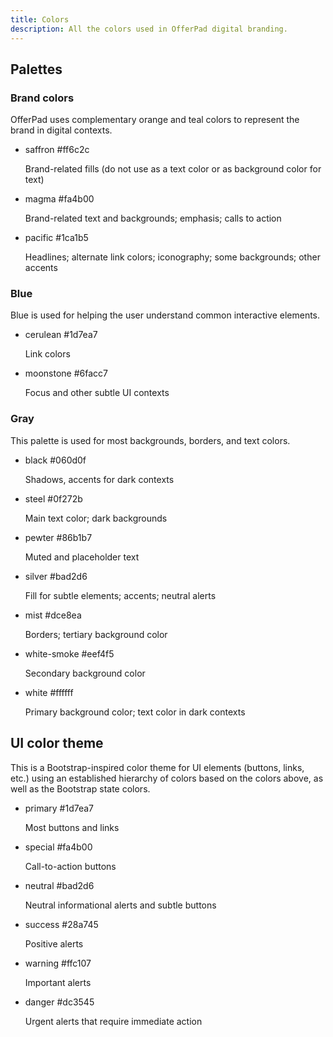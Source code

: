 ```yaml
---
title: Colors
description: All the colors used in OfferPad digital branding.
---
```


## Palettes

### Brand colors

OfferPad uses complementary orange and teal colors to represent the brand in digital contexts.

<ul class="c-swatches">
    <li class="c-swatches__item c-swatches--saffron">
        <div class="c-swatches__swatch">
            <span class="c-swatches__label">saffron</span>
            <span class="c-swatches__hex">#ff6c2c</span>
        </div>
        <p class="c-swatches__description">Brand-related fills (do not use as a text color or as background color for text)</p>
    </li>
    <li class="c-swatches__item c-swatches--magma">
        <div class="c-swatches__swatch">
            <span class="c-swatches__label">magma</span>
            <span class="c-swatches__hex">#fa4b00</span>
        </div>
        <p class="c-swatches__description">Brand-related text and backgrounds; emphasis; calls to action</p>
    </li>
    <li class="c-swatches__item c-swatches--pacific">
        <div class="c-swatches__swatch">
            <span class="c-swatches__label">pacific</span>
            <span class="c-swatches__hex">#1ca1b5</span>
        </div>
        <p class="c-swatches__description">Headlines; alternate link colors; iconography; some backgrounds; other accents</p>
    </li>
</ul>

### Blue

Blue is used for helping the user understand common interactive elements.

<ul class="c-swatches">
    <li class="c-swatches__item c-swatches--cerulean">
        <div class="c-swatches__swatch">
            <span class="c-swatches__label">cerulean</span>
            <span class="c-swatches__hex">#1d7ea7</span>
        </div>
        <p class="c-swatches__description">Link colors</p>
    </li>
    <li class="c-swatches__item c-swatches--moonstone">
        <div class="c-swatches__swatch">
            <span class="c-swatches__label">moonstone</span>
            <span class="c-swatches__hex">#6facc7</span>
        </div>
        <p class="c-swatches__description">Focus and other subtle UI contexts</p>
    </li>
</ul>

### Gray

This palette is used for most backgrounds, borders, and text colors.

<ul class="c-swatches">
    <li class="c-swatches__item c-swatches--black">
        <div class="c-swatches__swatch">
            <span class="c-swatches__label">black</span>
            <span class="c-swatches__hex">#060d0f</span>
        </div>
        <p class="c-swatches__description">Shadows, accents for dark contexts</p>
    </li>
    <li class="c-swatches__item c-swatches--steel">
        <div class="c-swatches__swatch">
            <span class="c-swatches__label">steel</span>
            <span class="c-swatches__hex">#0f272b</span>
        </div>
        <p class="c-swatches__description">Main text color; dark backgrounds</p>
    </li>
    <li class="c-swatches__item c-swatches--pewter">
        <div class="c-swatches__swatch">
            <span class="c-swatches__label">pewter</span>
            <span class="c-swatches__hex">#86b1b7</span>
        </div>
        <p class="c-swatches__description">Muted and placeholder text</p>
    </li>
    <li class="c-swatches__item c-swatches--silver">
        <div class="c-swatches__swatch">
            <span class="c-swatches__label">silver</span>
            <span class="c-swatches__hex">#bad2d6</span>
        </div>
        <p class="c-swatches__description">Fill for subtle elements; accents; neutral alerts</p>
    </li>
    <li class="c-swatches__item c-swatches--mist">
        <div class="c-swatches__swatch">
            <span class="c-swatches__label">mist</span>
            <span class="c-swatches__hex">#dce8ea</span>
        </div>
        <p class="c-swatches__description">Borders; tertiary background color</p>
    </li>
    <li class="c-swatches__item c-swatches--white-smoke">
        <div class="c-swatches__swatch">
            <span class="c-swatches__label">white-smoke</span>
            <span class="c-swatches__hex">#eef4f5</span>
        </div>
        <p class="c-swatches__description">Secondary background color</p>
    </li>
    <li class="c-swatches__item c-swatches--white">
        <div class="c-swatches__swatch">
            <span class="c-swatches__label">white</span>
            <span class="c-swatches__hex">#ffffff</span>
        </div>
        <p class="c-swatches__description">Primary background color; text color in dark contexts</p>
    </li>
</ul>


## UI color theme

This is a Bootstrap-inspired color theme for UI elements (buttons, links, etc.) using an established hierarchy of colors based on the colors above, as well as the Bootstrap state colors.

<ul class="c-swatches">
    <li class="c-swatches__item c-swatches--cerulean">
        <div class="c-swatches__swatch">
            <span class="c-swatches__label">primary</span>
            <span class="c-swatches__hex">#1d7ea7</span>
        </div>
        <p class="c-swatches__description">Most buttons and links</p>
    </li>
    <li class="c-swatches__item c-swatches--magma">
        <div class="c-swatches__swatch">
            <span class="c-swatches__label">special</span>
            <span class="c-swatches__hex">#fa4b00</span>
        </div>
        <p class="c-swatches__description">Call-to-action buttons</p>
    </li>
    <li class="c-swatches__item c-swatches--silver">
        <div class="c-swatches__swatch">
            <span class="c-swatches__label">neutral</span>
            <span class="c-swatches__hex">#bad2d6</span>
        </div>
        <p class="c-swatches__description">Neutral informational alerts and subtle buttons</p>
    </li>
    <li class="c-swatches__item c-swatches--bs-green">
        <div class="c-swatches__swatch">
            <span class="c-swatches__label">success</span>
            <span class="c-swatches__hex">#28a745</span>
        </div>
        <p class="c-swatches__description">Positive alerts</p>
    </li>
    <li class="c-swatches__item c-swatches--bs-yellow">
        <div class="c-swatches__swatch">
            <span class="c-swatches__label">warning</span>
            <span class="c-swatches__hex">#ffc107</span>
        </div>
        <p class="c-swatches__description">Important alerts</p>
    </li>
    <li class="c-swatches__item c-swatches--bs-red">
        <div class="c-swatches__swatch">
            <span class="c-swatches__label">danger</span>
            <span class="c-swatches__hex">#dc3545</span>
        </div>
        <p class="c-swatches__description">Urgent alerts that require immediate action</p>
    </li>
</ul>
